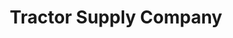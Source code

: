 ---
title: "Tractor Supply Company"
url: /lubbock/tractor-supply-company-interstate-27/
shop: Dorfladen
---
